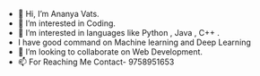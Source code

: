 - 👋 Hi, I’m Ananya Vats.
- 👀 I’m interested in Coding.
- 🌱 I’m interested in languages like  Python , Java , C++ .
- I have good command on Machine learning and Deep Learning 
- 💞️ I’m looking to collaborate on Web Development.
- 📫 For Reaching Me Contact- 9758951653

<!---
ananya1653/ananya1653 is a ✨ special ✨ repository because its `README.md` (this file) appears on your GitHub profile.
You can click the Preview link to take a look at your changes.
--->
